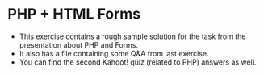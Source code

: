 # PHP + HTML Forms
* This exercise contains a rough sample solution for the task from the presentation about PHP and Forms.
* It also has a file containing some Q&A from last exercise.
* You can find the second Kahoot! quiz (related to PHP) answers as well.